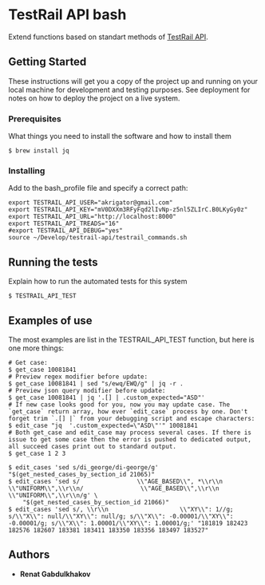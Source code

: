 # TestRail API bash

Extend functions based on standart methods of [TestRail API](http://docs.gurock.com/testrail-api2/start).

## Getting Started

These instructions will get you a copy of the project up and running on your local machine for development and testing purposes. See deployment for notes on how to deploy the project on a live system.

### Prerequisites

What things you need to install the software and how to install them

```
$ brew install jq
```

### Installing

Add to the bash_profile file and specify a correct path:

```shell
export TESTRAIL_API_USER="akrigator@gmail.com"
export TESTRAIL_API_KEY="mV0DXXm3RFyFqd2lIvNp-z5nl5ZLIrC.B0LKyGy0z"
export TESTRAIL_API_URL="http://localhost:8000"
export TESTRAIL_API_TREADS="16"
#export TESTRAIL_API_DEBUG="yes"
source ~/Develop/testrail-api/testrail_commands.sh
```


## Running the tests

Explain how to run the automated tests for this system

```shell
$ TESTRAIL_API_TEST
```

## Examples of use

The most examples are list in the TESTRAIL_API_TEST function, but here is one more things:

```shell
# Get case:
$ get_case 10081841
# Preview regex modifier before update:
$ get_case 10081841 | sed "s/ewq/EWQ/g" | jq -r .
# Preview json query modifier before update:
$ get_case 10081841 | jq '.[] | .custom_expected="ASD"'
# If new case looks good for you, now you may update case. The `get_case` return array, how ever `edit_case` process by one. Don't forget trim `.[] |` from your debugging script and escape characters: 
$ edit_case "jq  '.custom_expected=\"ASD\"'" 10081841
# Both get_case and edit_case may process several cases. If there is issue to get some case then the error is pushed to dedicated output, all succeed cases print out to standard output.
$ get_case 1 2 3

$ edit_cases 'sed s/di_george/di-george/g' "$(get_nested_cases_by_section_id 21065)" 
$ edit_cases 'sed s/                \\"AGE_BASED\\", *\\r\\n                \\"UNIFORM\\",\\r\\n/                \\"AGE_BASED\\",\\r\\n                \\"UNIFORM\\",\\r\\n/g' \
    "$(get_nested_cases_by_section_id 21066)" 
$ edit_cases 'sed s/, \\r\\n                    \\"XY\\": 1//g; s/\\"X\\": null/\\"XY\\": null/g; s/\\"X\\": -0.00001/\\"XY\\": -0.00001/g; s/\\"X\\": 1.00001/\\"XY\\": 1.00001/g;' "181819 182423 182576 182607 183381 183411 183350 183356 183497 183527" 
```

## Authors

* **Renat Gabdulkhakov**


